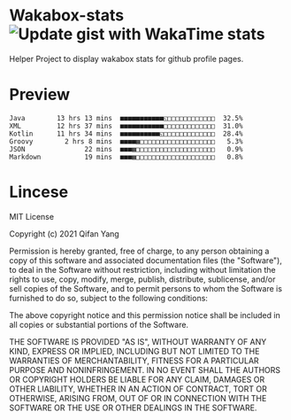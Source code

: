  # Wakabox-stats ![Update gist with WakaTime stats](https://github.com/underwindfall/wakabox-stats/workflows/Update%20gist%20with%20WakaTime%20stats/badge.svg)

  Helper Project to display wakabox stats for github profile pages. 
 # Preview 
  
  ```  
 Java        13 hrs 13 mins  ■■■■■■■■■■■◱□□□□□□□□□□□□  32.5%
XML         12 hrs 37 mins  ■■■■■■■■■■■□□□□□□□□□□□□□  31.0%
Kotlin      11 hrs 34 mins  ■■■■■■■■■■◱□□□□□□□□□□□□□  28.4%
Groovy        2 hrs 8 mins  ■■■■▦□□□□□□□□□□□□□□□□□□□   5.3%
JSON               22 mins  ■■■▦□□□□□□□□□□□□□□□□□□□□   0.9%
Markdown           19 mins  ■■■▦□□□□□□□□□□□□□□□□□□□□   0.8% 
 ``` 
  
 
 # Lincese 

  MIT License

  Copyright (c) 2021 Qifan Yang
  
  Permission is hereby granted, free of charge, to any person obtaining a copy
  of this software and associated documentation files (the "Software"), to deal
  in the Software without restriction, including without limitation the rights
  to use, copy, modify, merge, publish, distribute, sublicense, and/or sell
  copies of the Software, and to permit persons to whom the Software is
  furnished to do so, subject to the following conditions:
  
  The above copyright notice and this permission notice shall be included in all
  copies or substantial portions of the Software.
  
  THE SOFTWARE IS PROVIDED "AS IS", WITHOUT WARRANTY OF ANY KIND, EXPRESS OR
  IMPLIED, INCLUDING BUT NOT LIMITED TO THE WARRANTIES OF MERCHANTABILITY,
  FITNESS FOR A PARTICULAR PURPOSE AND NONINFRINGEMENT. IN NO EVENT SHALL THE
  AUTHORS OR COPYRIGHT HOLDERS BE LIABLE FOR ANY CLAIM, DAMAGES OR OTHER
  LIABILITY, WHETHER IN AN ACTION OF CONTRACT, TORT OR OTHERWISE, ARISING FROM,
  OUT OF OR IN CONNECTION WITH THE SOFTWARE OR THE USE OR OTHER DEALINGS IN THE
  SOFTWARE.
